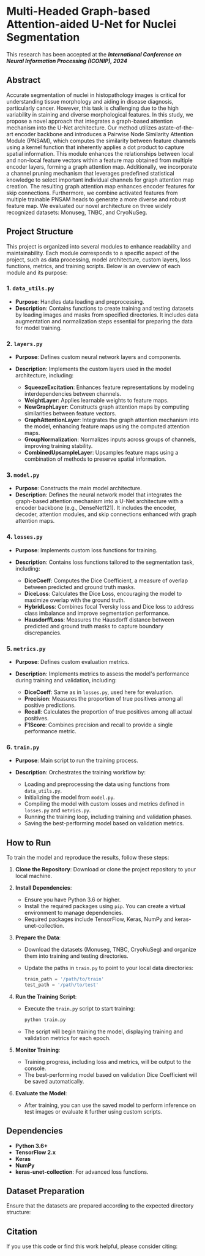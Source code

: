 # Multi-Headed Graph-based Attention-aided U-Net for Nuclei Segmentation

This research has been accepted at the ***International Conference on Neural Information Processing (ICONIP), 2024***

## Abstract
Accurate segmentation of nuclei in histopathology images is critical for understanding tissue morphology and aiding in disease diagnosis, particularly cancer. However, this task is challenging due to the high variability in staining and diverse morphological features. In this study, we propose a novel approach that integrates a graph-based attention mechanism into the U-Net architecture. Our method utilizes astate-of-the-art encoder backbone and introduces a Pairwise Node Similarity Attention Module (PNSAM), which computes the similarity between feature channels using a kernel function that inherently applies a dot product to capture spatial information. This module enhances the relationships between local and non-local feature vectors within a feature map obtained from multiple encoder layers, forming a graph attention map. Additionally, we incorporate a channel pruning mechanism that leverages predefined statistical knowledge to select important individual channels for graph attention map creation. The resulting graph attention map enhances encoder features for skip connections. Furthermore, we combine activated features from multiple trainable PNSAM heads to generate a more diverse and robust feature map. We evaluated our novel architecture on three widely recognized datasets: Monuseg, TNBC, and CryoNuSeg. 

## Project Structure

This project is organized into several modules to enhance readability and maintainability. Each module corresponds to a specific aspect of the project, such as data processing, model architecture, custom layers, loss functions, metrics, and training scripts. Below is an overview of each module and its purpose:

### 1. `data_utils.py`

- **Purpose**: Handles data loading and preprocessing.
- **Description**: Contains functions to create training and testing datasets by loading images and masks from specified directories. It includes data augmentation and normalization steps essential for preparing the data for model training.

### 2. `layers.py`

- **Purpose**: Defines custom neural network layers and components.
- **Description**: Implements the custom layers used in the model architecture, including:

  - **SqueezeExcitation**: Enhances feature representations by modeling interdependencies between channels.
  - **WeightLayer**: Applies learnable weights to feature maps.
  - **NewGraphLayer**: Constructs graph attention maps by computing similarities between feature vectors.
  - **GraphAttentionLayer**: Integrates the graph attention mechanism into the model, enhancing feature maps using the computed attention maps.
  - **GroupNormalization**: Normalizes inputs across groups of channels, improving training stability.
  - **CombinedUpsampleLayer**: Upsamples feature maps using a combination of methods to preserve spatial information.

### 3. `model.py`

- **Purpose**: Constructs the main model architecture.
- **Description**: Defines the neural network model that integrates the graph-based attention mechanism into a U-Net architecture with a encoder backbone (e.g., DenseNet121). It includes the encoder, decoder, attention modules, and skip connections enhanced with graph attention maps.

### 4. `losses.py`

- **Purpose**: Implements custom loss functions for training.
- **Description**: Contains loss functions tailored to the segmentation task, including:

  - **DiceCoeff**: Computes the Dice Coefficient, a measure of overlap between predicted and ground truth masks.
  - **DiceLoss**: Calculates the Dice Loss, encouraging the model to maximize overlap with the ground truth.
  - **HybridLoss**: Combines focal Tversky loss and Dice loss to address class imbalance and improve segmentation performance.
  - **HausdorffLoss**: Measures the Hausdorff distance between predicted and ground truth masks to capture boundary discrepancies.

### 5. `metrics.py`

- **Purpose**: Defines custom evaluation metrics.
- **Description**: Implements metrics to assess the model's performance during training and validation, including:

  - **DiceCoeff**: Same as in `losses.py`, used here for evaluation.
  - **Precision**: Measures the proportion of true positives among all positive predictions.
  - **Recall**: Calculates the proportion of true positives among all actual positives.
  - **F1Score**: Combines precision and recall to provide a single performance metric.

### 6. `train.py`

- **Purpose**: Main script to run the training process.
- **Description**: Orchestrates the training workflow by:

  - Loading and preprocessing the data using functions from `data_utils.py`.
  - Initializing the model from `model.py`.
  - Compiling the model with custom losses and metrics defined in `losses.py` and `metrics.py`.
  - Running the training loop, including training and validation phases.
  - Saving the best-performing model based on validation metrics.

## How to Run

To train the model and reproduce the results, follow these steps:

1. **Clone the Repository**: Download or clone the project repository to your local machine.

2. **Install Dependencies**:

   - Ensure you have Python 3.6 or higher.
   - Install the required packages using `pip`. You can create a virtual environment to manage dependencies.
   - Required packages include TensorFlow, Keras, NumPy and keras-unet-collection.

3. **Prepare the Data**:

   - Download the datasets (Monuseg, TNBC, CryoNuSeg) and organize them into training and testing directories.
   - Update the paths in `train.py` to point to your local data directories:

     ```python
     train_path = '/path/to/train'
     test_path = '/path/to/test'
     ```

4. **Run the Training Script**:

   - Execute the `train.py` script to start training:

     ```bash
     python train.py
     ```

   - The script will begin training the model, displaying training and validation metrics for each epoch.

5. **Monitor Training**:

   - Training progress, including loss and metrics, will be output to the console.
   - The best-performing model based on validation Dice Coefficient will be saved automatically.

6. **Evaluate the Model**:

   - After training, you can use the saved model to perform inference on test images or evaluate it further using custom scripts.

## Dependencies

- **Python 3.6+**
- **TensorFlow 2.x**
- **Keras**
- **NumPy**
- **keras-unet-collection**: For advanced loss functions.

## Dataset Preparation

Ensure that the datasets are prepared according to the expected directory structure:

## Citation

If you use this code or find this work helpful, please consider citing:


